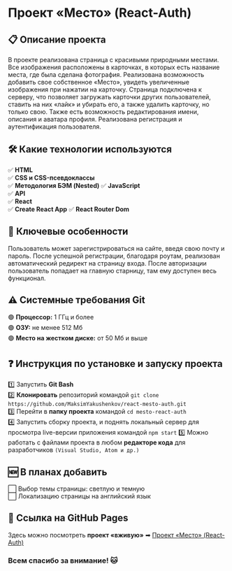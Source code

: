 # Проект «Место» (React-Auth)

## 📋 Описание проекта

В проекте реализована страница с красивыми природными местами. Все изображения расположены в карточках, в которых есть название места, где была сделана фотография. Реализована возможность добавить свое собственное «Место», увидеть увеличенные изображения при нажатии на карточку. Страница подключена к серверу, что позволяет загружать карточки других пользователей, ставить на них «лайк» и убирать его, а также удалить карточку, но только свою. Также есть возможность редактирования имени, описания и аватара профиля. Реализована регистрация и аутентификация пользователя. 

## 🛠 Какие технологии используются

✅ **HTML**  
✅ **CSS и CSS-псевдоклассы**  
✅ **Методология БЭМ (Nested)**
✅ **JavaScript**  
✅ **API**  
✅ **React**  
✅ **Create React App**
✅ **React Router Dom**

## 👑 Ключевые особенности
Пользователь может зарегистрироваться на сайте, введя свою почту и пароль. После успешной регистрации, благодаря роутам, реализован автоматический  редирект на страницу входа. После авторизации пользователь попадает на главную старницу, там ему доступен весь функционал.

## ⚠️ Системные требования Git

🟢 **Процессор:** 1 ГГц и более  
🟢 **ОЗУ:** не менее 512 Мб  
🟢 **Место на жестком диске:** от 50 Мб и выше

## ❓ Инструкция по установке и запуску проекта

1️⃣ Запустить **Git Bash**  
2️⃣ **Клонировать** репозиторий командой `git clone https://github.com/MaksimYakushenkov/react-mesto-auth.git`  
3️⃣ Перейти в **папку проекта** командой `cd mesto-react-auth`    
4️⃣ Запустить сборку проекта, и поднять локальный сервер для просмотра live-версии приложения командой `npm start`
5️⃣ Можно работать с файлами проекта в любом **редакторе кода** для разработчиков `(Visual Studio, Atom и др.)`

## 🆕 В планах добавить

⬜ Выбор темы страницы: светлую и темную  
⬜ Локализацию страницы на английский язык

## 🔗 Ссылка на GitHub Pages
Здесь можно посмотреть **проект «вживую»** ➡ [Проект «Место» (React-Auth)](https://maksimyakushenkov.github.io/mesto-react-auth/)

### Всем спасибо за внимание! 🐱
